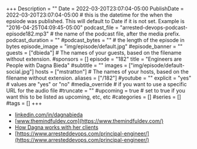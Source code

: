 +++
Description = ""
Date = 2022-03-20T23:07:04-05:00
PublishDate = 2022-03-20T23:07:04-05:00 # this is the datetime for the when the epsiode was published. This will default to Date if it is not set. Example is "2016-04-25T04:09:45-05:00"
podcast_file = "arrested-devops-podcast-episode182.mp3" # the name of the podcast file, after the media prefix.
podcast_duration = ""
#podcast_bytes = "" # the length of the episode in bytes
episode_image = "img/episode/default.jpg"
#episode_banner = ""
guests = ["dbieda"] # The names of your guests, based on the filename without extension.
#sponsors = []
episode = "182"
title = "Engineers are People with Dagna Bieda"
#subtitle = ""
images = ["img/episode/default-social.jpg"]
hosts = ["mstratton"] # The names of your hosts, based on the filename without extension.
aliases = ["/182"]
#youtube = ""
explicit = "yes" # values are "yes" or "no"
#media_override # if you want to use a specific URL for the audio file
#truncate = ""
#upcoming = true # set to true if you want this to be listed as upcoming, etc, etc
#categories = []
#series = []
#tags = []
+++
- [linkedin.com/in/dagnabieda](https://www.linkedin.com/in/dagnabieda/)
- [www.themindfuldev.com](https://www.themindfuldev.com/)
- [How Dagna works with her clients](http://www.themindfuldev.com/case-study)
- [https://www.arresteddevops.com/principal-engineer/](https://www.arresteddevops.com/principal-engineer/)

